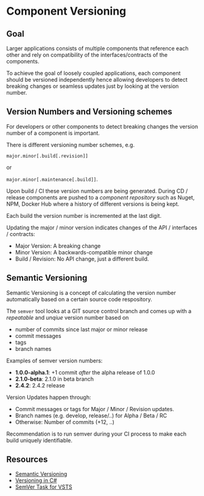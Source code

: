# Component Versioning

## Goal

Larger applications consists of multiple components that reference each other and rely on compatibility of the interfaces/contracts of the components.

To achieve the goal of loosely coupled applications, each component should be versioned independently hence allowing developers to detect breaking changes or seamless updates just by looking at the version number.

## Version Numbers and Versioning schemes

For developers or other components to detect breaking changes the version number of a component is important.

There is different versioning number schemes, e.g.

`major.minor[.build[.revision]]`

or

`major.minor[.maintenance[.build]]`.

Upon build / CI these version numbers are being generated. During CD / release components are pushed to a *component repository* such as Nuget, NPM, Docker Hub where a history of different versions is being kept.

Each build the version number is incremented at the last digit.

Updating the major / minor version indicates changes of the API / interfaces / contracts:

* Major Version: A breaking change
* Minor Version: A backwards-compatible minor change
* Build / Revision: No API change, just a different build.

## Semantic Versioning

Semantic Versioning is a concept of calculating the version number automatically based on a certain source code respository.

The `semver` tool looks at a GIT source control branch and comes up with a *repeatable* and *unqiue* version number based on

* number of commits since last major or minor release
* commit messages
* tags
* branch names

Examples of semver version numbers:

* **1.0.0-alpha.1**: +1 commit *after* the alpha release of 1.0.0
* **2.1.0-beta**: 2.1.0 in beta branch
* **2.4.2**: 2.4.2 release

Version Updates happen through:

* Commit messages or tags for Major / Minor / Revision updates.
* Branch names (e.g. develop, release/..) for Alpha / Beta / RC
* Otherwise: Number of commits (+12, ..)

Recommendation is to run semver during your CI process to make each build uniquely identifiable.

## Resources

* [Semantic Versioning](https://semver.org/)
* [Versioning in C#](https://docs.microsoft.com/en-us/dotnet/csharp/versioning)
* [SemVer Task for VSTS](https://marketplace.visualstudio.com/items?itemName=geeklearningio.gl-vsts-tasks-semver)
